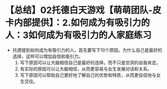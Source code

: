 # 【总结】02托德白天游戏【萌萌团队-皮卡内部提供】：2.如何成为有吸引力的人：3如何成为有吸引力的人家庭练习

-   托德提到如何成为有吸引力的人，首先要写下10个原因，为什么自己是最好的选择，这样可以增加自信和吸引力。
    1.  写下原因可以让大脑相信自己是最好的选择，而不只是空洞的自我肯定。
    2.  有实际的原因可以让大脑相信，从而更容易与女生发展对话和关系。
    3.  写下原因可以帮助自己更好地了解自己的优势和特质，从而更自信地与女生交往。